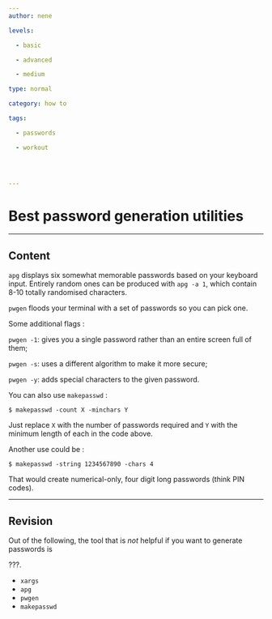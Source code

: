 ```yaml
---
author: nene

levels:

  - basic

  - advanced

  - medium

type: normal

category: how to

tags:

  - passwords

  - workout




---
```


# Best password generation utilities

---
## Content

`apg`  displays six somewhat memorable passwords based on your keyboard input. Entirely random ones can be produced with `apg -a 1`, which contain 8-10 totally randomised characters.

`pwgen` floods your terminal with a set of passwords so you can pick one.

Some additional flags :

`pwgen -1`: gives you a single password rather than an entire screen full of them;

`pwgen -s`: uses a different algorithm to make it more secure;

`pwgen -y`: adds special characters to the given password.

You can also use `makepasswd` : 

```
$ makepasswd -count X -minchars Y
```
Just replace `X` with the number of passwords required and `Y` with the minimum length of each in the code above.

Another use could be : 
```
$ makepasswd -string 1234567890 -chars 4
``` 
That would create numerical-only, four digit long passwords (think PIN codes).

---
## Revision

Out of the following, the tool that is *not* helpful if you want to generate passwords is 

???.

* `xargs`
* `apg`
* `pwgen`
* `makepasswd`

